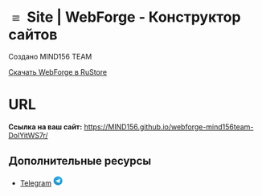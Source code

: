 <h1>
    <img src="/pictures/webforge-logo.png" alt="WebForge" style="width: 30px; height: auto; vertical-align: middle;"> 
    Site | WebForge - Конструктор сайтов
</h1>

<p>Создано MIND156 TEAM</p>

<a href="https://www.rustore.ru/catalog/app/com.mind156team.webforge">Скачать WebForge в RuStore</a>

<h1>URL</h1>
<p></p>
<p><strong>Ссылка на ваш сайт:</strong> <a href="https://MIND156.github.io/webforge-mind156team-DolYitWS7r/" target="_blank">https://MIND156.github.io/webforge-mind156team-DolYitWS7r/</a></p>

<h2>Дополнительные ресурсы</h2>
<ul>
    <li><a href="https://t.me/mind156_official" target="_blank">Telegram</a>
<img src="/pictures/telegram.png" alt="Telegram" style="width: 20px; height: auto;">    </li>
</ul>
